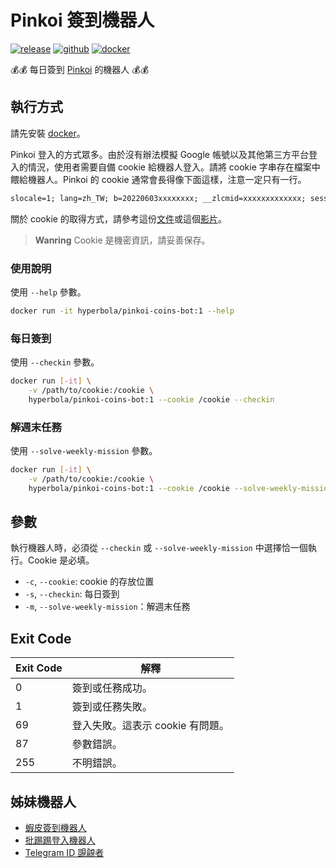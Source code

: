 # Pinkoi 簽到機器人

[![release](https://badgen.net/github/release/wdzeng/pinkoi-coins-bot/stable?color=red)](https://github.com/wdzeng/pinkoi-coins-bot/releases/latest)
[![github](https://badgen.net/badge/icon/github/black?icon=github&label=)](https://github.com/wdzeng/pinkoi-coins-bot)
[![docker](https://badgen.net/badge/icon/docker?icon=docker&label=)](https://hub.docker.com/repository/docker/hyperbola/pinkoi-coins-bot)

💰💰 每日簽到 [Pinkoi](https://www.pinkoi.com) 的機器人 💰💰

## 執行方式

請先安裝 [docker](https://docker.com)。

Pinkoi 登入的方式眾多。由於沒有辦法模擬 Google 帳號以及其他第三方平台登入的情況，使用者需要自備 cookie 給機器人登入。請將 cookie 字串存在檔案中餵給機器人。Pinkoi 的 cookie 通常會長得像下面這樣，注意一定只有一行。

```txt
slocale=1; lang=zh_TW; b=20220603xxxxxxxx; __zlcmid=xxxxxxxxxxxxx; sessionid=xxxxxxxxxxxxxxxxxxxxxxxxxxx; sv=1.0; stv=1.0; ad=0; geo=TW; ci=HSQ; tz="Asia/Taipei"; c=TWD; country_code=TW; st=b'xxxxxxxxxxxxxxxxxxxxxxxxxxxxxxxxxxxxxxxxxxxxxxxxxxxxxxxxxxxxxxxxxxx'; campaign=mission_game
```

關於 cookie 的取得方式，請參考這份[文件](cookie_instruction.md)或這個[影片](https://www.youtube.com/watch?v=E-j-vlDuYtA)。

> **Wanring**
> Cookie 是機密資訊，請妥善保存。

### 使用說明

使用 `--help` 參數。

```sh
docker run -it hyperbola/pinkoi-coins-bot:1 --help
```

### 每日簽到

使用 `--checkin` 參數。

```sh
docker run [-it] \
    -v /path/to/cookie:/cookie \
    hyperbola/pinkoi-coins-bot:1 --cookie /cookie --checkin
```

### 解週末任務

使用 `--solve-weekly-mission` 參數。

```sh
docker run [-it] \
    -v /path/to/cookie:/cookie \
    hyperbola/pinkoi-coins-bot:1 --cookie /cookie --solve-weekly-mission
```

## 參數

執行機器人時，必須從 `--checkin` 或 `--solve-weekly-mission` 中選擇恰一個執行。Cookie 是必填。

- `-c`, `--cookie`: cookie 的存放位置
- `-s`, `--checkin`: 每日簽到
- `-m`, `--solve-weekly-mission`：解週末任務

## Exit Code

| Exit Code | 解釋 |
| ---       | ---- |
| 0 | 簽到或任務成功。 |
| 1 | 簽到或任務失敗。 |
| 69 | 登入失敗。這表示 cookie 有問題。 |
| 87 | 參數錯誤。 |
| 255 | 不明錯誤。 |

## 姊妹機器人

- [蝦皮簽到機器人](https://github.com/wdzeng/shopee-coins-bot/)
- [批踢踢登入機器人](https://github.com/wdzeng/ptt-login-bot/)
- [Telegram ID 覬覦者](https://github.com/wdzeng/telegram-id-pretender/)
